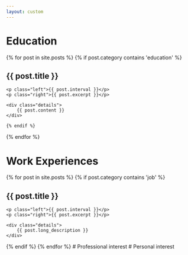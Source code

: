```yaml
---
layout: custom
---
```



# Education
{% for post in site.posts %}
    {% if post.category contains 'education' %}

<div class="section">
    <h2>{{ post.title }}</h2>

    <p class="left">{{ post.interval }}</p>
    <p class="right">{{ post.excerpt }}</p>

    <div class="details">
        {{ post.content }}
    </div>
</div>

    {% endif %}
{% endfor %}
# Work Experiences
{% for post in site.posts %}
    {% if post.category contains 'job' %}
<div class="section">
    <h2>{{ post.title }}</h2>

    <p class="left">{{ post.interval }}</p>
    <p class="right">{{ post.excerpt }}</p>

    <div class="details">
        {{ post.long_description }}
    </div>
</div>
    {% endif %}
{% endfor %}
# Professional interest
# Personal interest

